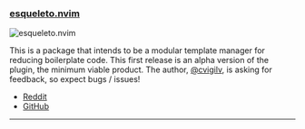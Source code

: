 <h3 id="new-esqueleto.nvim">
    <a href="#new-esqueleto.nvim">
        <span class="icon-text">
            <span class="icon">
                <i class="fa-solid fa-book"></i>
            </span>
            <span>esqueleto.nvim</span>
        </span>
    </a>
</h3>

![esqueleto.nvim](https://camo.githubusercontent.com/18d47af4f59fae8b9a5161837ba80ff90cc2d750515270150643f9f9020ffafa/68747470733a2f2f692e696d6775722e636f6d2f6b62793332326c2e676966)

This is a package that intends to be a modular template manager for reducing boilerplate code. This first release is an
alpha version of the plugin, the minimum viable product. The author, [@cvigilv](https://github.com/cvigilv), is asking
for feedback, so expect bugs / issues!

- [Reddit](https://www.reddit.com/r/neovim/comments/zm1ri2/esqueletonvim_template_manager_for_neovim/)
- [GitHub](https://github.com/cvigilv/esqueleto.nvim)

---

